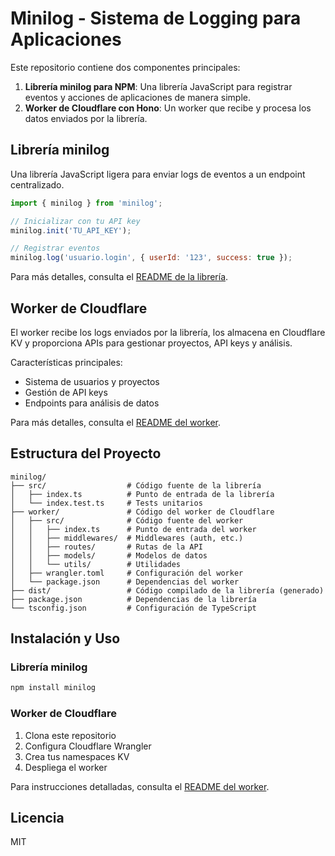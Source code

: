 # Minilog - Sistema de Logging para Aplicaciones

Este repositorio contiene dos componentes principales:

1. **Librería minilog para NPM**: Una librería JavaScript para registrar eventos y acciones de aplicaciones de manera simple.
2. **Worker de Cloudflare con Hono**: Un worker que recibe y procesa los datos enviados por la librería.

## Librería minilog

Una librería JavaScript ligera para enviar logs de eventos a un endpoint centralizado.

```javascript
import { minilog } from 'minilog';

// Inicializar con tu API key
minilog.init('TU_API_KEY');

// Registrar eventos
minilog.log('usuario.login', { userId: '123', success: true });
```

Para más detalles, consulta el [README de la librería](/README.md).

## Worker de Cloudflare

El worker recibe los logs enviados por la librería, los almacena en Cloudflare KV y proporciona APIs para gestionar proyectos, API keys y análisis.

Características principales:
- Sistema de usuarios y proyectos
- Gestión de API keys
- Endpoints para análisis de datos

Para más detalles, consulta el [README del worker](/worker/README.md).

## Estructura del Proyecto

```
minilog/
├── src/                  # Código fuente de la librería
│   ├── index.ts          # Punto de entrada de la librería
│   └── index.test.ts     # Tests unitarios
├── worker/               # Código del worker de Cloudflare
│   ├── src/              # Código fuente del worker
│   │   ├── index.ts      # Punto de entrada del worker
│   │   ├── middlewares/  # Middlewares (auth, etc.)
│   │   ├── routes/       # Rutas de la API
│   │   ├── models/       # Modelos de datos
│   │   └── utils/        # Utilidades
│   ├── wrangler.toml     # Configuración del worker
│   └── package.json      # Dependencias del worker
├── dist/                 # Código compilado de la librería (generado)
├── package.json          # Dependencias de la librería
└── tsconfig.json         # Configuración de TypeScript
```

## Instalación y Uso

### Librería minilog

```bash
npm install minilog
```

### Worker de Cloudflare

1. Clona este repositorio
2. Configura Cloudflare Wrangler
3. Crea tus namespaces KV
4. Despliega el worker

Para instrucciones detalladas, consulta el [README del worker](/worker/README.md).

## Licencia

MIT 